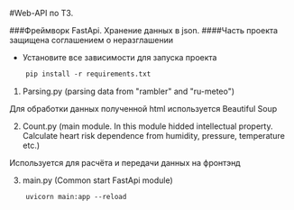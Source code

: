 #Web-API по ТЗ. 

###Фреймворк FastApi. Хранение данных в json.
####Часть проекта защищена соглашением о неразглашении

* Установите все зависимости для запуска проекта
  
```html
    pip install -r requirements.txt
```


1. Parsing.py (parsing data from "rambler" and "ru-meteo")

  Для обработки данных полученной html используется Beautiful Soup

2. Count.py (main module. In this module hidded intellectual property. Сalculate  heart risk dependence from humidity, pressure, temperature etc.)

  Используется для расчёта и передачи данных на фронтэнд

3. main.py (Common start FastApi module)

```html
    uvicorn main:app --reload
```
